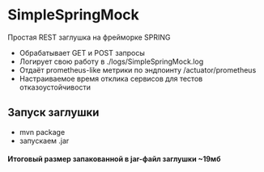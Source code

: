 # SimpleSpringMock
Простая REST заглушка на фрейморке SPRING
- Обрабатывает GET и POST запросы
- Логирует свою работу в ./logs/SimpleSpringMock.log
- Отдаёт prometheus-like метрики по эндпоинту /actuator/prometheus
- Настраиваемое время отклика сервисов для тестов отказоустойчивости
## Запуск заглушки
- mvn package
- запускаем .jar
#### Итоговый размер запакованной в jar-файл заглушки ~19мб
